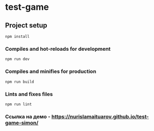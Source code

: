 # test-game

## Project setup

```
npm install
```

### Compiles and hot-reloads for development

```
npm run dev
```

### Compiles and minifies for production

```
npm run build
```

### Lints and fixes files

```
npm run lint
```

### Ссылка на демо - https://nurislamaituarov.github.io/test-game-simon/
